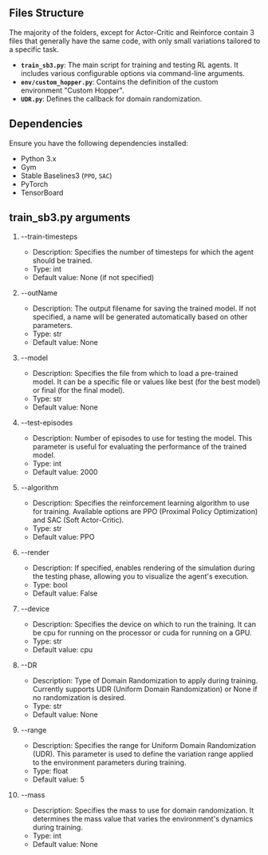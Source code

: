 
## Files Structure
The majority of the folders, except for Actor-Critic and Reinforce contain 3 files that generally have the same code, with only small variations tailored to a specific task.
- **`train_sb3.py`**: The main script for training and testing RL agents. It includes various configurable options via command-line arguments.
- **`env/custom_hopper.py`**: Contains the definition of the custom environment "Custom Hopper".
- **`UDR.py`**: Defines the callback for domain randomization.

## Dependencies

Ensure you have the following dependencies installed:

- Python 3.x
- Gym
- Stable Baselines3 (`PPO`, `SAC`)
- PyTorch
- TensorBoard

## train_sb3.py arguments 
1. --train-timesteps
   - Description: Specifies the number of timesteps for which the agent should be trained.
   - Type: int
   - Default value: None (if not specified)

2. --outName
   - Description: The output filename for saving the trained model. If not specified, a name will be generated automatically based on other parameters.
   - Type: str
   - Default value: None

3. --model
   - Description: Specifies the file from which to load a pre-trained model. It can be a specific file or values like best (for the best model) or final (for the final model).
   - Type: str
   - Default value: None

4. --test-episodes
   - Description: Number of episodes to use for testing the model. This parameter is useful for evaluating the performance of the trained model.
   - Type: int
   - Default value: 2000

5. --algorithm
   - Description: Specifies the reinforcement learning algorithm to use for training. Available options are PPO (Proximal Policy Optimization) and SAC (Soft Actor-Critic).
   - Type: str
   - Default value: PPO

6. --render
   - Description: If specified, enables rendering of the simulation during the testing phase, allowing you to visualize the agent's execution.
   - Type: bool
   - Default value: False

7. --device
   - Description: Specifies the device on which to run the training. It can be cpu for running on the processor or cuda for running on a GPU.
   - Type: str
   - Default value: cpu

8. --DR
   - Description: Type of Domain Randomization to apply during training. Currently supports UDR (Uniform Domain Randomization) or None if no randomization is desired.
   - Type: str
   - Default value: None

9. --range
   - Description: Specifies the range for Uniform Domain Randomization (UDR). This parameter is used to define the variation range applied to the environment parameters during training.
   - Type: float
   - Default value: 5

10. --mass
    - Description: Specifies the mass to use for domain randomization. It determines the mass value that varies the environment's dynamics during training.
    - Type: int
    - Default value: None

